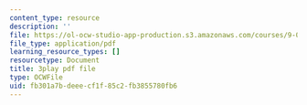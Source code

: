 ```yaml
---
content_type: resource
description: ''
file: https://ol-ocw-studio-app-production.s3.amazonaws.com/courses/9-00sc-introduction-to-psychology-fall-2011/fb301a7bdeeecf1f85c2fb3855780fb6_MYMYXhR2Ppw.pdf
file_type: application/pdf
learning_resource_types: []
resourcetype: Document
title: 3play pdf file
type: OCWFile
uid: fb301a7b-deee-cf1f-85c2-fb3855780fb6
---
```

